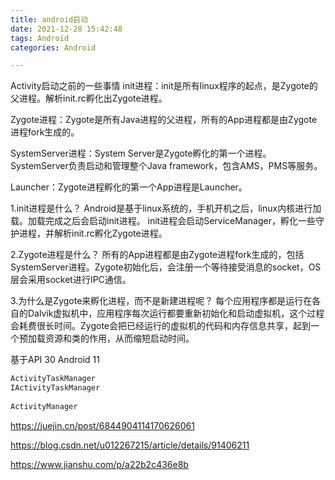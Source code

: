 ```yaml
---
title: android启动
date: 2021-12-28 15:42:48
tags: Android
categories: Android

---
```


Activity启动之前的一些事情
init进程：init是所有linux程序的起点，是Zygote的父进程。解析init.rc孵化出Zygote进程。

Zygote进程：Zygote是所有Java进程的父进程，所有的App进程都是由Zygote进程fork生成的。

SystemServer进程：System Server是Zygote孵化的第一个进程。SystemServer负责启动和管理整个Java framework，包含AMS，PMS等服务。

Launcher：Zygote进程孵化的第一个App进程是Launcher。

1.init进程是什么？
Android是基于linux系统的，手机开机之后，linux内核进行加载。加载完成之后会启动init进程。
init进程会启动ServiceManager，孵化一些守护进程，并解析init.rc孵化Zygote进程。

2.Zygote进程是什么？
所有的App进程都是由Zygote进程fork生成的，包括SystemServer进程。Zygote初始化后，会注册一个等待接受消息的socket，OS层会采用socket进行IPC通信。

3.为什么是Zygote来孵化进程，而不是新建进程呢？
每个应用程序都是运行在各自的Dalvik虚拟机中，应用程序每次运行都要重新初始化和启动虚拟机，这个过程会耗费很长时间。Zygote会把已经运行的虚拟机的代码和内存信息共享，起到一个预加载资源和类的作用，从而缩短启动时间。











基于API 30  Android 11

```java
ActivityTaskManager 
IActivityTaskManager
    
ActivityManager
```























https://juejin.cn/post/6844904114170626061

https://blog.csdn.net/u012267215/article/details/91406211

https://www.jianshu.com/p/a22b2c436e8b
